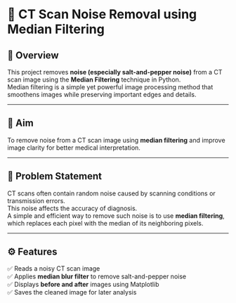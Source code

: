 # 🩻 CT Scan Noise Removal using Median Filtering

## 📖 Overview
This project removes **noise (especially salt-and-pepper noise)** from a CT scan image using the **Median Filtering** technique in Python.  
Median filtering is a simple yet powerful image processing method that smoothens images while preserving important edges and details.

---

## 🎯 Aim
To remove noise from a CT scan image using **median filtering** and improve image clarity for better medical interpretation.

---

## 🧩 Problem Statement
CT scans often contain random noise caused by scanning conditions or transmission errors.  
This noise affects the accuracy of diagnosis.  
A simple and efficient way to remove such noise is to use **median filtering**, which replaces each pixel with the median of its neighboring pixels.

---

## ⚙️ Features
✅ Reads a noisy CT scan image  
✅ Applies **median blur filter** to remove salt-and-pepper noise  
✅ Displays **before and after** images using Matplotlib  
✅ Saves the cleaned image for later analysis  
